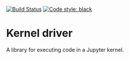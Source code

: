 [![Build Status](https://github.com/davidbrochart/kernel_driver/workflows/CI/badge.svg)](https://github.com/davidbrochart/kernel_driver/actions)
[![Code style: black](https://img.shields.io/badge/code%20style-black-000000.svg)](https://github.com/psf/black)

# Kernel driver

A library for executing code in a Jupyter kernel.
